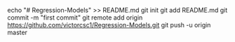 echo "# Regression-Models" >> README.md
git init
git add README.md
git commit -m "first commit"
git remote add origin https://github.com/victorcsc1/Regression-Models.git
git push -u origin master
